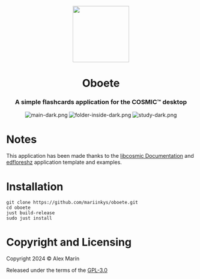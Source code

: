 <div align="center">
  <br>
  <img src="https://raw.githubusercontent.com/mariinkys/oboete/main/res/icons/hicolor/256x256/apps/dev.mariinkys.Oboete.svg" width="150" />
  <h1>Oboete</h1>

  <h3>A simple flashcards application for the COSMIC™ desktop</h3>

  ![main-dark.png](https://raw.githubusercontent.com/mariinkys/oboete/main/res/screenshots/main-dark.png)
  ![folder-inside-dark.png](https://raw.githubusercontent.com/mariinkys/oboete/main/res/screenshots/folder-inside-dark.png)
  ![study-dark.png](https://raw.githubusercontent.com/mariinkys/oboete/main/res/screenshots/study-dark.png)
</div>

# Notes

This application has been made thanks to the [libcosmic Documentation](https://pop-os.github.io/libcosmic/cosmic/) and [edfloreshz](https://github.com/edfloreshz) application template and examples.

# Installation
```
git clone https://github.com/mariinkys/oboete.git
cd oboete
just build-release
sudo just install
```

# Copyright and Licensing

Copyright 2024 © Alex Marín

Released under the terms of the [GPL-3.0](https://github.com/mariinkys/oboete/blob/main/LICENSE)

